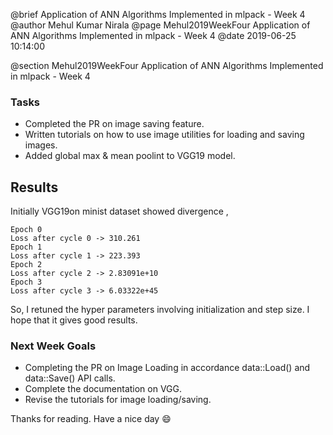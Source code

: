 @brief Application of ANN Algorithms Implemented in mlpack - Week 4
@author Mehul Kumar Nirala
@page Mehul2019WeekFour Application of ANN Algorithms Implemented in mlpack - Week 4
@date 2019-06-25 10:14:00

@section Mehul2019WeekFour Application of ANN Algorithms Implemented in mlpack - Week 4

### Tasks
* Completed the PR on image saving feature.
* Written tutorials on how to use image utilities for loading and saving images.
* Added global max & mean poolint to VGG19 model.

## Results

Initially VGG19on minist dataset showed divergence ,
```
Epoch 0
Loss after cycle 0 -> 310.261
Epoch 1
Loss after cycle 1 -> 223.393
Epoch 2
Loss after cycle 2 -> 2.83091e+10
Epoch 3
Loss after cycle 3 -> 6.03322e+45
```
So, I retuned the hyper parameters involving initialization and step size. I hope that it gives good results.

### Next Week Goals

* Completing the PR on Image Loading in accordance data::Load() and data::Save() API calls.
* Complete the documentation on VGG.
* Revise the tutorials for image loading/saving.

Thanks for reading. Have a nice day :smile:
